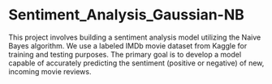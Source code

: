 # Sentiment_Analysis_Gaussian-NB
This project involves building a sentiment analysis model utilizing the Naive Bayes algorithm. We use a labeled IMDb movie dataset from Kaggle for training and testing purposes. The primary goal is to develop a model capable of accurately predicting the sentiment (positive or negative) of new, incoming movie reviews.

